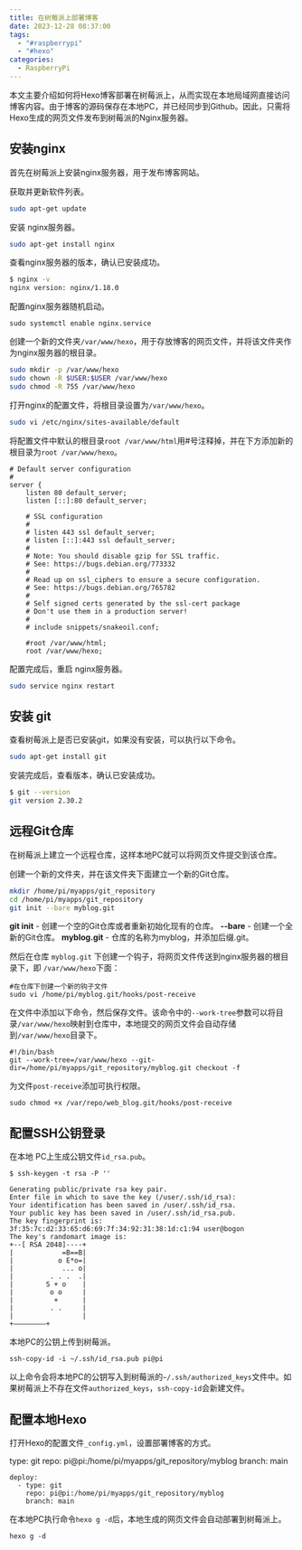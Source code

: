 ```yaml
---
title: 在树莓派上部署博客
date: 2023-12-28 08:37:00
tags:
  - "#raspberrypi"
  - "#hexo"
categories:
  - RaspberryPi
---
```

本文主要介绍如何将Hexo博客部署在树莓派上，从而实现在本地局域网直接访问博客内容。由于博客的源码保存在本地PC，并已经同步到Github。因此，只需将Hexo生成的网页文件发布到树莓派的Nginx服务器。

## 安装nginx

首先在树莓派上安装nginx服务器，用于发布博客网站。

获取并更新软件列表。

```bash
sudo apt-get update
```

安装 nginx服务器。

```bash
sudo apt-get install nginx
```

查看nginx服务器的版本，确认已安装成功。

```bash
$ nginx -v
nginx version: nginx/1.18.0
```

配置nginx服务器随机启动。

```
sudo systemctl enable nginx.service
```

创建一个新的文件夹`/var/www/hexo`，用于存放博客的网页文件，并将该文件夹作为nginx服务器的根目录。

```bash
sudo mkdir -p /var/www/hexo
sudo chown -R $USER:$USER /var/www/hexo
sudo chmod -R 755 /var/www/hexo
```

打开nginx的配置文件，将根目录设置为`/var/www/hexo`。

```bash
sudo vi /etc/nginx/sites-available/default
```

将配置文件中默认的根目录`root /var/www/html`用#号注释掉，并在下方添加新的根目录为`root /var/www/hexo`。

```text
# Default server configuration
#
server {
	listen 80 default_server;
	listen [::]:80 default_server;

	# SSL configuration
	#
	# listen 443 ssl default_server;
	# listen [::]:443 ssl default_server;
	#
	# Note: You should disable gzip for SSL traffic.
	# See: https://bugs.debian.org/773332
	#
	# Read up on ssl_ciphers to ensure a secure configuration.
	# See: https://bugs.debian.org/765782
	#
	# Self signed certs generated by the ssl-cert package
	# Don't use them in a production server!
	#
	# include snippets/snakeoil.conf;

	#root /var/www/html;
	root /var/www/hexo;
```

配置完成后，重启 nginx服务器。

```bash
sudo service nginx restart
```

## 安装 git

查看树莓派上是否已安装git，如果没有安装，可以执行以下命令。

```bash
sudo apt-get install git
```

安装完成后，查看版本，确认已安装成功。

```bash
$ git --version
git version 2.30.2
```

## 远程Git仓库

在树莓派上建立一个远程仓库，这样本地PC就可以将网页文件提交到该仓库。

创建一个新的文件夹，并在该文件夹下面建立一个新的Git仓库。

```bash
mkdir /home/pi/myapps/git_repository
cd /home/pi/myapps/git_repository
git init --bare myblog.git
```

**git init** - 创建一个空的Git仓库或者重新初始化现有的仓库。
**--bare** - 创建一个全新的Git仓库。
**myblog.git** - 仓库的名称为myblog，并添加后缀.git。

然后在仓库 `myblog.git` 下创建一个钩子，将网页文件传送到nginx服务器的根目录下，即 `/var/www/hexo`下面：

```text
#在仓库下创建一个新的钩子文件
sudo vi /home/pi/myblog.git/hooks/post-receive
```

在文件中添加以下命令，然后保存文件。该命令中的`--work-tree`参数可以将目录`/var/www/hexo`映射到仓库中，本地提交的网页文件会自动存储到`/var/www/hexo`目录下。

```text
#!/bin/bash
git --work-tree=/var/www/hexo --git-dir=/home/pi/myapps/git_repository/myblog.git checkout -f
```

为文件`post-receive`添加可执行权限。

```text
sudo chmod +x /var/repo/web_blog.git/hooks/post-receive
```

## 配置SSH公钥登录

在本地 PC上生成公钥文件`id_rsa.pub`。

```
$ ssh-keygen -t rsa -P ''
		
Generating public/private rsa key pair.
Enter file in which to save the key (/user/.ssh/id_rsa):
Your identification has been saved in /user/.ssh/id_rsa.
Your public key has been saved in /user/.ssh/id_rsa.pub.
The key fingerprint is:
3f:35:7c:d2:33:65:d6:69:7f:34:92:31:38:1d:c1:94 user@bogon
The key's randomart image is:
+--[ RSA 2048]----+
|            =B==B|
|           o E*o=|
|            ... o|
|         . . .  .|
|        S + o    |
|         o o     |
|          +      |
|         . .     |
|                 |
+————————+
```

本地PC的公钥上传到树莓派。

```text
ssh-copy-id -i ~/.ssh/id_rsa.pub pi@pi
```

以上命令会将本地PC的公钥写入到树莓派的`~/.ssh/authorized_keys`文件中。如果树莓派上不存在文件`authorized_keys`，`ssh-copy-id`会新建文件。

## 配置本地Hexo

打开Hexo的配置文件`_config.yml`，设置部署博客的方式。

type: git
repo: pi@pi:/home/pi/myapps/git_repository/myblog
branch: main

```text
deploy:
  - type: git
    repo: pi@pi:/home/pi/myapps/git_repository/myblog
    branch: main
```

在本地PC执行命令`hexo g -d`后，本地生成的网页文件会自动部署到树莓派上。

```
hexo g -d
```